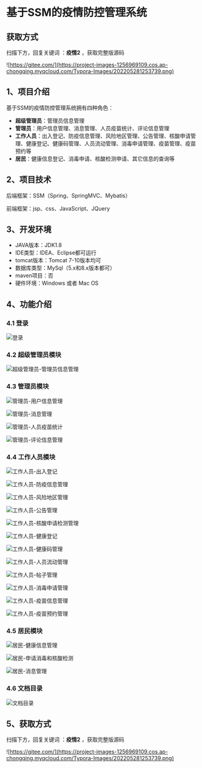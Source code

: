 # 基于SSM的疫情防控管理系统

## 获取方式

扫描下方，回复关键词  ：**疫情2** ，获取完整版源码

![https://gitee.com/](https://project-images-1256969109.cos.ap-chongqing.myqcloud.com/Typora-Images/202205281253739.png)

## 1、项目介绍

基于SSM的疫情防控管理系统拥有四种角色：

- **超级管理员**：管理员信息管理
- **管理员**：用户信息管理、消息管理、人员疫苗统计、评论信息管理
- **工作人员**：出入登记、防疫信息管理、风险地区管理、公告管理、核酸申请管理、健康登记、健康码管理、人员流动管理、消毒申请管理、疫苗管理、疫苗预约等
- **居民**：健康信息登记、消毒申请、核酸检测申请、其它信息的查询等


## 2、项目技术

后端框架：SSM（Spring、SpringMVC、Mybatis）

前端框架：jsp、css、JavaScript、JQuery

## 3、开发环境

- JAVA版本：JDK1.8
- IDE类型：IDEA、Eclipse都可运行
- tomcat版本：Tomcat 7-10版本均可
- 数据库类型：MySql（5.x和8.x版本都可） 
- maven项目：否
- 硬件环境：Windows 或者 Mac OS


## 4、功能介绍

### 4.1 登录

![登录](https://project-images-1256969109.cos.ap-chongqing.myqcloud.com/Typora-Images/202207132312132.jpg)

### 4.2 超级管理员模块

![超级管理员-管理员信息管理](https://project-images-1256969109.cos.ap-chongqing.myqcloud.com/Typora-Images/202207132313376.jpg)

### 4.3 管理员模块

![管理员-用户信息管理](https://project-images-1256969109.cos.ap-chongqing.myqcloud.com/Typora-Images/202207132313992.jpg)

![管理员-消息管理](https://project-images-1256969109.cos.ap-chongqing.myqcloud.com/Typora-Images/202207132313788.jpg)

![管理员-人员疫苗统计](https://project-images-1256969109.cos.ap-chongqing.myqcloud.com/Typora-Images/202207132313000.jpg)

![管理员-评论信息管理](https://project-images-1256969109.cos.ap-chongqing.myqcloud.com/Typora-Images/202207132313521.jpg)

### 4.4 工作人员模块

![工作人员-出入登记](https://project-images-1256969109.cos.ap-chongqing.myqcloud.com/Typora-Images/202207132313730.jpg)

![工作人员-防疫信息管理](https://project-images-1256969109.cos.ap-chongqing.myqcloud.com/Typora-Images/202207132313851.jpg)

![工作人员-风险地区管理](https://project-images-1256969109.cos.ap-chongqing.myqcloud.com/Typora-Images/202207132313993.jpg)

![工作人员-公告管理](https://project-images-1256969109.cos.ap-chongqing.myqcloud.com/Typora-Images/202207132313897.jpg)

![工作人员-核酸申请检测管理](https://project-images-1256969109.cos.ap-chongqing.myqcloud.com/Typora-Images/202207132313101.jpg)

![工作人员-健康登记](https://project-images-1256969109.cos.ap-chongqing.myqcloud.com/Typora-Images/202207132313441.jpg)

![工作人员-健康码管理](https://project-images-1256969109.cos.ap-chongqing.myqcloud.com/Typora-Images/202207132313870.jpg)

![工作人员-人员流动管理](https://project-images-1256969109.cos.ap-chongqing.myqcloud.com/Typora-Images/202207132313017.jpg)

![工作人员-帖子管理](https://project-images-1256969109.cos.ap-chongqing.myqcloud.com/Typora-Images/202207132313732.jpg)

![工作人员-消毒申请管理](https://project-images-1256969109.cos.ap-chongqing.myqcloud.com/Typora-Images/202207132313683.jpg)

![工作人员-疫苗信息管理](https://project-images-1256969109.cos.ap-chongqing.myqcloud.com/Typora-Images/202207132313771.jpg)

![工作人员-疫苗预约管理](https://project-images-1256969109.cos.ap-chongqing.myqcloud.com/Typora-Images/202207132314345.jpg)

### 4.5 居民模块

![居民-健康信息管理](https://project-images-1256969109.cos.ap-chongqing.myqcloud.com/Typora-Images/202207132314720.jpg)

![居民-申请消毒和核酸检测](https://project-images-1256969109.cos.ap-chongqing.myqcloud.com/Typora-Images/202207132314320.jpg)

![居民-消息管理](https://project-images-1256969109.cos.ap-chongqing.myqcloud.com/Typora-Images/202207132314839.jpg)

### 4.6 文档目录

![文档目录](https://project-images-1256969109.cos.ap-chongqing.myqcloud.com/Typora-Images/202207132313639.jpg)

## 5、获取方式

扫描下方，回复关键词  ：**疫情2** ，获取完整版源码



![https://gitee.com/](https://project-images-1256969109.cos.ap-chongqing.myqcloud.com/Typora-Images/202205281253739.png)


